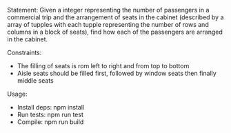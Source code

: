 Statement:
Given a integer representing the number of passengers in a commercial trip and the arrangement of seats in the cabinet (described by a array of tupples with each tupple representing the number of rows and columns in a block of seats), find how each of the passengers are arranged in the cabinet.

Constraints:
- The filling of seats is rom left to right and from top to bottom
- Aisle seats should be filled first, followed by window seats then finally middle seats

Usage:
- Install deps: npm install
- Run tests: npm run test
- Compile: npm run build
